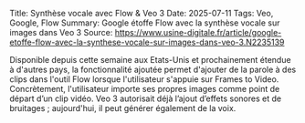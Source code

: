 Title: Synthèse vocale avec Flow & Veo 3
Date: 2025-07-11
Tags: Veo, Google, Flow
Summary: Google étoffe Flow avec la synthèse vocale sur images dans Veo 3
Source: https://www.usine-digitale.fr/article/google-etoffe-flow-avec-la-synthese-vocale-sur-images-dans-veo-3.N2235139


Disponible depuis cette semaine aux Etats-Unis et prochainement étendue à d'autres pays, la fonctionnalité ajoutée permet d'ajouter de la parole à des clips dans l'outil Flow lorsque l'utilisateur s'appuie sur Frames to Video. Concrètement, l'utilisateur importe ses propres images comme point de départ d’un clip vidéo. Veo 3 autorisait déjà l’ajout d’effets sonores et de bruitages ; aujourd'hui, il peut générer également de la voix.